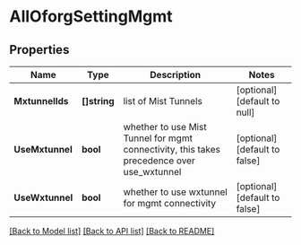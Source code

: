 # AllOforgSettingMgmt

## Properties
Name | Type | Description | Notes
------------ | ------------- | ------------- | -------------
**MxtunnelIds** | **[]string** | list of Mist Tunnels | [optional] [default to null]
**UseMxtunnel** | **bool** | whether to use Mist Tunnel for mgmt connectivity, this takes precedence over use_wxtunnel | [optional] [default to false]
**UseWxtunnel** | **bool** | whether to use wxtunnel for mgmt connectivity | [optional] [default to false]

[[Back to Model list]](../README.md#documentation-for-models) [[Back to API list]](../README.md#documentation-for-api-endpoints) [[Back to README]](../README.md)

